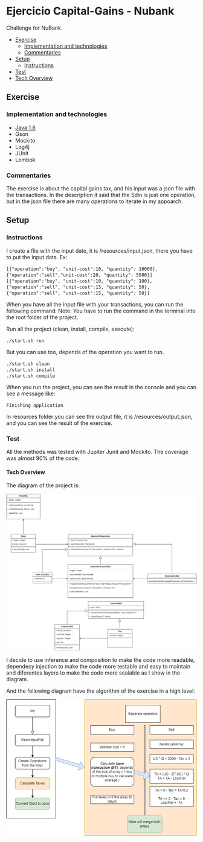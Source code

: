 # Ejercicio Capital-Gains - Nubank

Challenge for NuBank.

- [Exercise](#exercise)
    - [Implementation and technologies](#implementation-and-technologies)
    - [Commentaries](#commentaries)
- [Setup](#setup)
    - [Instructions](#instructions)
- [Test](#test)
- [Tech Overview](#tech-overview)

## Exercise

### Implementation and technologies

- [Java 1.8](https://www.java.com/es/download/)
- Gson
- Mockito
- Log4j
- JUnit
- Lombok

### Commentaries

The exercise is about the capital gains tax, and his input was a json file with the transactions. In the description it said that the Sdin is just one operation, but in the json file there are many operations to iterate in my appoarch.
## Setup

### Instructions

I create a file with the input date, it is /resources/input.json, there you have to put the input data. Ex:

```
[{"operation":"buy", "unit-cost":10, "quantity": 10000}, {"operation":"sell","unit-cost":20, "quantity": 5000}]
[{"operation":"buy", "unit-cost":10, "quantity": 100},{"operation":"sell", "unit-cost":15, "quantity": 50},{"operation":"sell", "unit-cost":15, "quantity": 50}]
```

When you have all the input file with your transactions, you can run the following command:
Note: You have to run the command in the terminal into the root folder of the project.

Run all the project (clean, install, compile, execute):
``` 
./start.sh run
```
But you can use too, depends of the operation you want to run.
``` 
./start.sh clean
./start.sh install
./start.sh compile
```

When you run the project, you can see the result in the console and you can see a message like:
``` 
Finishing application
```
In resources folder you can see the output file, it is /resources/output.json, and you can see the result of the exercise.

### Test

All the methods was tested with Jupiter Junit and Mockito.
The coverage was almost 90% of the code.

#### Tech Overview

The diagram of the project is:

![Coverage Image](doc/UML.png)

I decide to use inference and composition to make the code more readable, dependecy injection to make the code more testable and easy to maintain and diferentes layers 
to make the code more scalable as I show in the diagram.

And the following diagram have the algorithm of the exercise in a high level:

![Coverage Image](doc/Algoritmo.png)